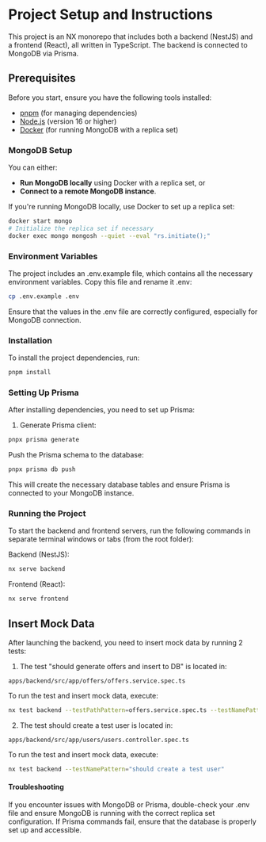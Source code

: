 # Project Setup and Instructions

This project is an NX monorepo that includes both a backend (NestJS) and a frontend (React), all written in TypeScript.
The backend is connected to MongoDB via Prisma.

## Prerequisites

Before you start, ensure you have the following tools installed:

- [pnpm](https://pnpm.io/) (for managing dependencies)
- [Node.js](https://nodejs.org/en/) (version 16 or higher)
- [Docker](https://www.docker.com/) (for running MongoDB with a replica set)

### MongoDB Setup

You can either:

- **Run MongoDB locally** using Docker with a replica set, or
- **Connect to a remote MongoDB instance**.

If you're running MongoDB locally, use Docker to set up a replica set:

```bash
docker start mongo
# Initialize the replica set if necessary
docker exec mongo mongosh --quiet --eval "rs.initiate();"
```

### Environment Variables

The project includes an .env.example file, which contains all the necessary environment variables. Copy this file and
rename it .env:

```bash
cp .env.example .env
```

Ensure that the values in the .env file are correctly configured, especially for MongoDB connection.

### Installation

To install the project dependencies, run:

```bash
pnpm install
```

### Setting Up Prisma

After installing dependencies, you need to set up Prisma:

1. Generate Prisma client:

```bash
pnpx prisma generate
```

Push the Prisma schema to the database:

```bash
pnpx prisma db push
```

This will create the necessary database tables and ensure Prisma is connected to your MongoDB instance.

### Running the Project
To start the backend and frontend servers, run the following commands in separate terminal windows or tabs (from the root folder):

Backend (NestJS):

```bash
nx serve backend 
```

Frontend (React):

```bash
nx serve frontend 
```

## Insert Mock Data
After launching the backend, you need to insert mock data by running 2 tests:
1. The test "should generate offers and insert to DB" is located in:
```text
apps/backend/src/app/offers/offers.service.spec.ts
```
To run the test and insert mock data, execute:
```bash
nx test backend --testPathPattern=offers.service.spec.ts --testNamePattern="should generate offers and insert to DB"
```

2. The test should create a test user is located in:
```text
apps/backend/src/app/users/users.controller.spec.ts
```
To run the test and insert mock data, execute:
```bash
nx test backend --testNamePattern="should create a test user"
```


#### Troubleshooting
If you encounter issues with MongoDB or Prisma, double-check your .env file and ensure MongoDB is running with the
correct replica set configuration.
If Prisma commands fail, ensure that the database is properly set up and accessible.
